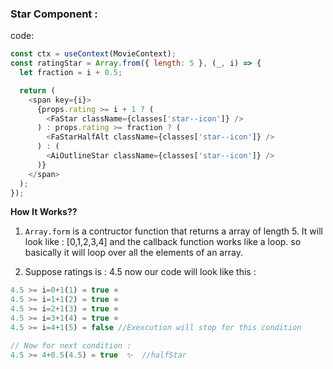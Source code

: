 ### Star Component :

code:

```js
const ctx = useContext(MovieContext);
const ratingStar = Array.from({ length: 5 }, (_, i) => {
  let fraction = i + 0.5;

  return (
    <span key={i}>
      {props.rating >= i + 1 ? (
        <FaStar className={classes['star--icon']} />
      ) : props.rating >= fraction ? (
        <FaStarHalfAlt className={classes['star--icon']} />
      ) : (
        <AiOutlineStar className={classes['star--icon']} />
      )}
    </span>
  );
});
```

**How It Works??**

1. `Array.form` is a contructor function that returns a array of length 5. It will look like : [0,1,2,3,4] and the callback function works like a loop. so basically it will loop over all the elements of an array.

2. Suppose ratings is : 4.5 now our code will look like this :

```js
4.5 >= i=0+1(1) = true ⭐
4.5 >= i=1+1(2) = true ⭐
4.5 >= i=2+1(3) = true ⭐
4.5 >= i=3+1(4) = true ⭐
4.5 >= i=4+1(5) = false //Exexcution will stop for this condition

// Now for next condition :
4.5 >= 4+0.5(4.5) = true  ✨  //halfStar
```
